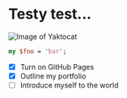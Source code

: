 # Testy test...

![Image of Yaktocat](https://octodex.github.com/images/yaktocat.png)

```perl
my $foo = 'bar';
```

- [x] Turn on GitHub Pages
- [x] Outline my portfolio
- [ ] Introduce myself to the world
